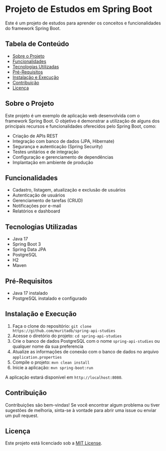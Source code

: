 # Projeto de Estudos em Spring Boot

Este é um projeto de estudos para aprender os conceitos e funcionalidades do framework Spring Boot.

## Tabela de Conteúdo
- [Sobre o Projeto](#sobre-o-projeto)
- [Funcionalidades](#funcionalidades)
- [Tecnologias Utilizadas](#tecnologias-utilizadas)
- [Pré-Requisitos](#pré-requisitos)
- [Instalação e Execução](#instalação-e-execução)
- [Contribuição](#contribuição)
- [Licença](#licença)

## Sobre o Projeto

Este projeto é um exemplo de aplicação web desenvolvida com o framework Spring Boot. O objetivo é demonstrar a utilização de alguns dos principais recursos e funcionalidades oferecidos pelo Spring Boot, como:

- Criação de APIs REST
- Integração com banco de dados (JPA, Hibernate)
- Segurança e autenticação (Spring Security)
- Testes unitários e de integração
- Configuração e gerenciamento de dependências
- Implantação em ambiente de produção

## Funcionalidades

- Cadastro, listagem, atualização e exclusão de usuários
- Autenticação de usuários
- Gerenciamento de tarefas (CRUD)
- Notificações por e-mail
- Relatórios e dashboard

## Tecnologias Utilizadas

- Java 17
- Spring Boot 3
- Spring Data JPA
- PostgreSQL
- H2
- Maven

## Pré-Requisitos

- Java 17 instalado
- PostgreSQL instalado e configurado

## Instalação e Execução

1. Faça o clone do repositório: `git clone https://github.com/muritadb/spring-api-studies`
2. Acesse o diretório do projeto: `cd spring-api-studies`
3. Crie o banco de dados PostgreSQL com o nome `spring-api-studies` ou qualquer nome da sua preferencia
4. Atualize as informações de conexão com o banco de dados no arquivo `application.properties`
5. Compile o projeto: `mvn clean install`
6. Inicie a aplicação: `mvn spring-boot:run`

A aplicação estará disponível em `http://localhost:8080`.


## Contribuição

Contribuições são bem-vindas! Se você encontrar algum problema ou tiver sugestões de melhoria, sinta-se à vontade para abrir uma issue ou enviar um pull request.

## Licença

Este projeto está licenciado sob a [MIT License](LICENSE).